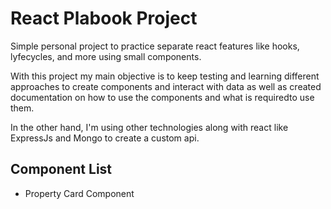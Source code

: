 # React Plabook Project

Simple personal project to practice separate react features like hooks, lyfecycles, and more using small components.

With this project my main objective is to keep testing and learning different approaches to create components and interact with data as well as created documentation on how to use the components and what is requiredto use them.

In the other hand, I'm using other technologies along with react like ExpressJs and Mongo to create a custom api.

## Component List

  - Property Card Component 
  